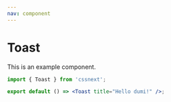 ```yaml
---
nav: component
---
```


# Toast

This is an example component.

```jsx
import { Toast } from 'cssnext';

export default () => <Toast title="Hello dumi!" />;
```
